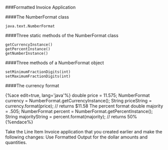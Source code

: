 ###Formatted Invoice Application

<!--djw: has some text formatting issues-->
####The NumberFormat class

```java.text.NumberFormat```


####Three static methods of the NumberFormat class

```
getCurrencyInstance()
getPercentInstance()
getNumberInstance()
```

####Three methods of a NumberFormat object

```format(anyNumberType)
setMinimumFractionDigits(int)
setMaximumFractionDigits(int)
``` 

####The currency format

{%ace edit=true, lang='java'%}
double price = 11.575;
NumberFormat currency = NumberFormat.getCurrencyInstance();
String priceString = currency.format(price); // returns $11.58
The percent format
double majority = .505;
NumberFormat percent = NumberFormat.getPercentInstance();
String majorityString = percent.format(majority); // returns 50%
{%endace%}

Take the Line Item Invoice application that you created earlier and make the following changes: Use Formatted Output for the dollar amounts and quantities.